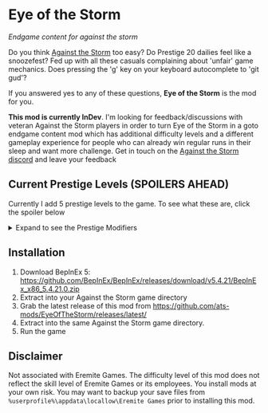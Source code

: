 # Eye of the Storm
*Endgame content for against the storm*

Do you think [Against the Storm](https://www.gog.com/game/against_the_storm) too easy? Do Prestige 20 dailies feel like a snoozefest? Fed up with all these casuals complaining about 'unfair' game mechanics. Does pressing the 'g' key on your keyboard autocomplete to 'git gud'? 

If you answered yes to any of these questions, **Eye of the Storm** is the mod for you. 

**This mod is currently InDev**. I'm looking for feedback/discussions with veteran Against the Storm players in order to turn Eye of the Storm in a goto endgame content mod which has additional difficulty levels and a different gameplay experience for people who can already win regular runs in their sleep and want more challenge. Get in touch on the [Against the Storm discord](https://discord.com/invite/against-the-storm) and leave your feedback

## Current Prestige Levels (SPOILERS AHEAD)

Currently I add 5 prestige levels to the game. To see what these are, click the spoiler below

<details>
  <summary>Expand to see the Prestige Modifiers</summary>
  
- **Prestige 21**: Trade routes cost an additional +2 provisions
- **Prestige 22**: Buildings demolished refund only 50% of their initial resource costs
- **Prestige 23**: You get only one species' embark bonus, chosen randomly on each species arrival
- **Prestige 24**: The act of calling a trader now costs 10 Amber
- **Prestige 25**: The decadence (= the increase of Resolve thresholds for gaining reputation) increase by 1
  
</details>

## Installation

1. Download BepInEx 5: https://github.com/BepInEx/BepInEx/releases/download/v5.4.21/BepInEx_x86_5.4.21.0.zip
2. Extract into your Against the Storm game directory
3. Grab the latest release of this mod from https://github.com/ats-mods/EyeOfTheStorm/releases/latest/
4. Extract into the same Against the Storm game directory.
5. Run the game

## Disclaimer

Not associated with Eremite Games. The difficulty level of this mod does not reflect the skill level of Eremite Games or its employees. You install mods at your own risk. You may want to backup your save files from `%userprofile%\appdata\locallow\Eremite Games` prior to installing this mod.
